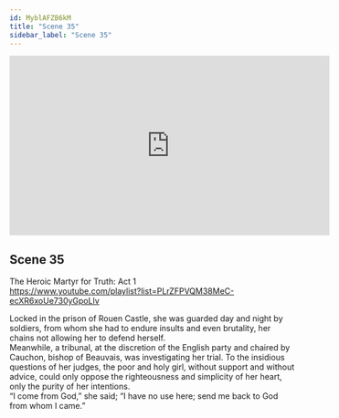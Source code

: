```yaml
---
id: MyblAFZB6kM
title: "Scene 35"
sidebar_label: "Scene 35"
---
```


<div class="video-float-container">
  <iframe
    width="560"
    height="315"
    src="https://www.youtube.com/embed/MyblAFZB6kM"
    title="YouTube video player"
    frameborder="0"
    allow="accelerometer; autoplay; clipboard-write; encrypted-media; gyroscope; picture-in-picture; web-share"
    referrerpolicy="strict-origin-when-cross-origin"
    allowfullscreen
  ></iframe>
</div>

## Scene 35

The Heroic Martyr for Truth: Act 1   
https://www.youtube.com/playlist?list=PLrZFPVQM38MeC-ecXR6xoUe730yGpoLlv 

Locked in the prison of Rouen Castle, she was guarded day and night by soldiers, from whom she had to endure insults and even brutality, her chains not allowing her to defend herself.   
Meanwhile, a tribunal, at the discretion of the English party and chaired by Cauchon, bishop of Beauvais, was investigating her trial. To the insidious questions of her judges, the poor and holy girl, without support and without advice, could only oppose the righteousness and simplicity of her heart, only the purity of her intentions.  
“I come from God,” she said; “I have no use here; send me back to God from whom I came.”
